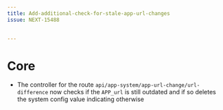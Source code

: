 ```yaml
---
title: Add-additional-check-for-stale-app-url-changes
issue: NEXT-15488

 
---
```

# Core
*  The controller for the route `api/app-system/app-url-change/url-difference` now checks if the `APP_url` is still outdated and if so deletes the system config value indicating otherwise
